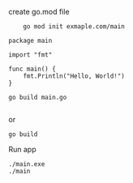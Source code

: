 
create go.mod file
~~~~
    go mod init exmaple.com/main
~~~~
~~~~
package main

import "fmt"

func main() {
    fmt.Println("Hello, World!")
}

~~~~

~~~~
go build main.go


~~~~
or
~~~~
go build
~~~~

Run app
~~~~
./main.exe
./main
~~~~
